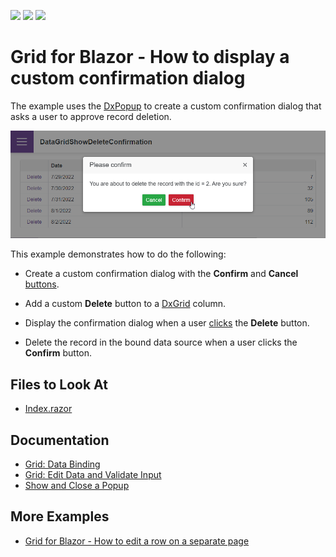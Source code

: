 <!-- default badges list -->
![](https://img.shields.io/endpoint?url=https://codecentral.devexpress.com/api/v1/VersionRange/199047075/22.1.4%2B)
[![](https://img.shields.io/badge/Open_in_DevExpress_Support_Center-FF7200?style=flat-square&logo=DevExpress&logoColor=white)](https://supportcenter.devexpress.com/ticket/details/T802166)
[![](https://img.shields.io/badge/📖_How_to_use_DevExpress_Examples-e9f6fc?style=flat-square)](https://docs.devexpress.com/GeneralInformation/403183)
<!-- default badges end -->

# Grid for Blazor - How to display a custom confirmation dialog 

The example uses the [DxPopup](https://docs.devexpress.com/Blazor/DevExpress.Blazor.DxPopup) to create a custom confirmation dialog that asks a user to approve record deletion.


![Display a custom confirmation dialog before deleting a grid record](application-page.png)

This example demonstrates how to do the following:

- Create a custom confirmation dialog with the **Confirm** and **Cancel** [buttons](https://docs.devexpress.com/Blazor/DevExpress.Blazor.DxButton).
- Add a custom **Delete** button to a [DxGrid](https://docs.devexpress.com/Blazor/DevExpress.Blazor.DxGrid) column.
- Display the confirmation dialog when a user [clicks](https://docs.devexpress.com/Blazor/DevExpress.Blazor.DxButton.Click) the **Delete** button.

- Delete the record in the bound data source when a user clicks the **Confirm** button.

## Files to Look At

- [Index.razor](./CS/DataGridShowDeleteConfirmation/Pages/Index.razor)

## Documentation

- [Grid: Data Binding](https://docs.devexpress.com/Blazor/403737/grid/bind-to-data)
- [Grid: Edit Data and Validate Input](https://docs.devexpress.com/Blazor/403454/grid/edit-data-and-validate-input)
- [Show and Close a Popup](https://docs.devexpress.com/Blazor/DevExpress.Blazor.DxPopup#show-and-close-a-popup)

## More Examples

- [Grid for Blazor - How to edit a row on a separate page](https://supportcenter.devexpress.com/ticket/details/t802173/grid-for-blazor-how-to-edit-a-row-on-a-separate-page)
